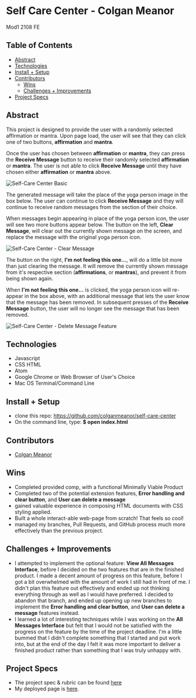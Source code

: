 
# Self Care Center - Colgan Meanor
Mod1 2108 FE

## Table of Contents
  - [Abstract](#abstract)
  - [Technologies](#technologies)
  - [Install + Setup](#set-up)
  - [Contributors](#contributors)
	- [Wins](#wins)
	- [Challenges + Improvements](#challenges-+-Improvements)
  - [Project Specs](#project-specs)

## Abstract
This project is designed to provide the user with a randomly selected affirmation or mantra. Upon page load, the user will see that they can click one of two buttons, **affirmation** and **mantra**.

Once the user has chosen between **affirmation** or **mantra**, they can press the **Receive Message** button to receive their randomly selected **affirmation** or **mantra**. The user is not able to click **Receive Message** until they have chosen either **affirmation** or **mantra** above.

![Self-Care Center Basic](https://user-images.githubusercontent.com/87510749/133004525-1ed4646d-7a89-472c-94b8-551b30b523f4.gif)


The generated message will take the place of the yoga person image in the box below. The user can continue to click **Receive Message** and they will continue to receive random messages from the section of their choice.

When messages begin appearing in place of the yoga person icon, the user will see two more buttons appear below. The button on the left, **Clear Message**, will clear out the currently shown message on the screen, and replace the message with the original yoga person icon.

![Self-Care Center - Clear Message](https://user-images.githubusercontent.com/87510749/133004571-d713664b-e1cb-4c2b-afbe-95c2a756ac70.gif)


The button on the right, **I'm not feeling this one...**, will do a little bit more than just clearing the message. It will remove the currently shown message from it's respective section (**affirmations**, or **mantras**), and prevent it from being shown again.

When **I'm not feeling this one...** is clicked, the yoga person icon will re-appear in the box above, with an additional message that lets the user know that the message has been removed. In subsequent presses of the **Receive Message** button, the user will no longer see the message that has been removed.

![Self-Care Center - Delete Message Feature](https://user-images.githubusercontent.com/87510749/133004615-afe441a3-fe7d-45c5-9ed4-cc51338876fa.gif)


## Technologies
  - Javascript
  - CSS HTML
  - Atom
  - Google Chrome or Web Browser of User's Choice
  - Mac OS Terminal/Command Line


## Install + Setup
  - clone this repo: https://github.com/colganmeanor/self-care-center
  - On the command line, type: **$ open index.html**

## Contributors
  - [Colgan Meanor](https://github.com/colganmeanor)

## Wins
  - Completed provided comp, with a functional Minimally Viable Product
  - Completed two of the potential extension features, **Error handling and clear button**, and **User can delete a message**
  - gained valuable experience in composing HTML documents with CSS styling applied.
  - Built a whole interact-able web-page from scratch! That feels so cool!
  - managed my branches, Pull Requests, and GitHub process much more effectively than the previous project.

## Challenges + Improvements
  - I attempted to implement the optional feature: **View All Messages Interface**, before I decided on the two features that are in the finished product. I made a decent amount of progress on this feature, before I got a bit overwhelmed with the amount of work I still had in front of me. I didn't plan this feature out effectively and ended up not thinking everything through as well as I would have preferred. I decided to abandon that branch, and ended up opening up new branches to implement the **Error handling and clear button**, and **User can delete a message** features instead.
  - I learned a lot of interesting techniques while I was working on the **All Messages Interface** but felt that I would not be satisfied with the progress on the feature by the time of the project deadline. I'm a little bummed that I didn't complete something that I started and put work into, but at the end of the day I felt it was more important to deliver a finished product rather than something that I was truly unhappy with. 


## Project Specs
  - The project spec & rubric can be found [here](https://frontend.turing.edu/projects/module-1/self-care-center.html)
  - My deployed page is [here](https://colganmeanor.github.io/self-care-center/).
